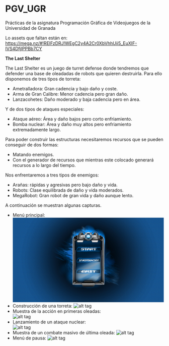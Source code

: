 # PGV_UGR
Prácticas de la asignatura Programación Gráfica de Videojuegos de la Universidad de Granada

Lo assets que faltan están en: https://mega.nz/#!RElFzDRJ!WEgC2y4A2Cr0XbVhhUii5_EuXIF-IVS4DfjlPPBb7CY

**The Last Shelter**

The Last Shelter es un juego de turret defense donde tendremos que defender una base de oleadadas de robots que quieren destruirla. Para ello disponemos de tres tipos de torreta:

  - Ametralladora: Gran cadencia y bajo daño y coste.
  - Arma de Gran Calibre: Menor cadencia pero gran daño.
  - Lanzacohetes: Daño moderado y baja cadencia pero en área.
 
Y de dos tipos de ataques especiales:

  - Ataque aéreo: Área y daño bajos pero corto enfriamiento.
  - Bomba nuclear: Área y daño muy altos pero enfriamiento extremadamente largo.
  
Para poder construir las estructuras necesitaremos recursos que se pueden conseguir de dos formas:

  - Matando enemigos.
  - Con el generador de recursos que mientras este colocado generará recursos a lo largo del tiempo.
  
Nos enfrentaremos a tres tipos de enemigos:

  - Arañas: rápidas y agresivas pero bajo daño y vida.
  - Robots: Clase equilibrada de daño  y vida moderados.
  - MegaRobot: Gran robot de gran vida y daño aunque lento.
  
A continuación se muestran algunas capturas.

  - Menú principal:
  ![alt tag](https://raw.githubusercontent.com/adri95cadiz/PGV_UGR/master/TheLastShelter/Capturas/mainmenu.png)
  - Construcción de una torreta:
  ![alt tag](https://raw.githubusercontent.com/adri95cadiz/PGV_UGR/master/TheLastShelter/Capturas/construccion.png)
  - Muestra de la acción en primeras oleadas:  
  ![alt tag](https://raw.githubusercontent.com/adri95cadiz/PGV_UGR/master/TheLastShelter/Capturas/combate.png)
  - Lanzamiento de un ataque nuclear:  
  ![alt tag](https://raw.githubusercontent.com/adri95cadiz/PGV_UGR/master/TheLastShelter/Capturas/especial.png)
  - Muestra de un combate masivo de última oleada:
  ![alt tag](https://raw.githubusercontent.com/adri95cadiz/PGV_UGR/master/TheLastShelter/Capturas/combate2.png)
  - Menú de pausa:
  ![alt tag](https://raw.githubusercontent.com/adri95cadiz/PGV_UGR/master/TheLastShelter/Capturas/pausa.png)
  
